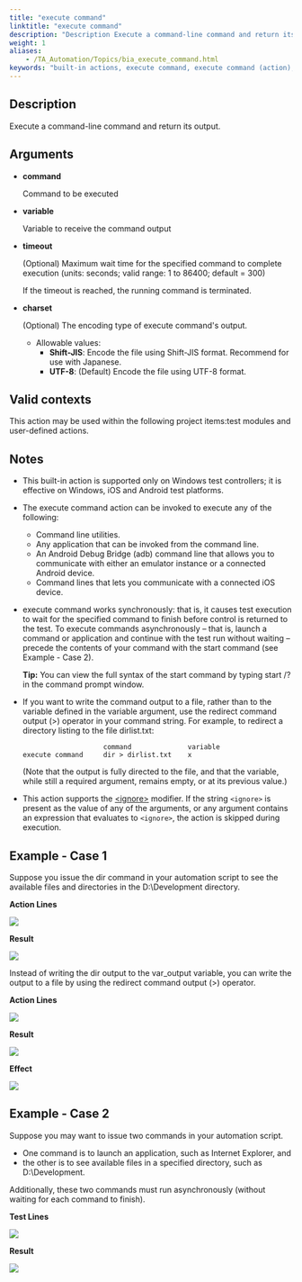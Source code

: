 ```yaml
--- 
title: "execute command"
linktitle: "execute command"
description: "Description Execute a command-line command and return its output. Arguments command Command to be executed variable Variable to receive the command output timeout (Optional) Maximum wait time for the ..."
weight: 1
aliases: 
    - /TA_Automation/Topics/bia_execute_command.html
keywords: "built-in actions, execute command, execute command (action), Android (action), execute a command, run a command"
---
```


## Description

Execute a command-line command and return its output.

## Arguments

-   **command**

    Command to be executed

-   **variable**

    Variable to receive the command output

-   **timeout**

    \(Optional\) Maximum wait time for the specified command to complete execution \(units: seconds; valid range: 1 to 86400; default = 300\)

    If the timeout is reached, the running command is terminated.

-   **charset**

    \(Optional\) The encoding type of execute command's output.

    -   Allowable values:
        -   **Shift-JIS**: Encode the file using Shift-JIS format. Recommend for use with Japanese.
        -   **UTF-8**: \(Default\) Encode the file using UTF-8 format.

## Valid contexts

This action may be used within the following project items:test modules and user-defined actions.

## Notes

-   This built-in action is supported only on Windows test controllers; it is effective on Windows, iOS and Android test platforms.
-   The execute command action can be invoked to execute any of the following:
    -   Command line utilities.
    -   Any application that can be invoked from the command line.
    -   An Android Debug Bridge \(adb\) command line that allows you to communicate with either an emulator instance or a connected Android device.
    -   Command lines that lets you communicate with a connected iOS device.
-   execute command works synchronously: that is, it causes test execution to wait for the specified command to finish before control is returned to the test. To execute commands asynchronously – that is, launch a command or application and continue with the test run without waiting – precede the contents of your command with the start command \(see Example - Case 2\).

    **Tip:** You can view the full syntax of the start command by typing start /? in the command prompt window.

-   If you want to write the command output to a file, rather than to the variable defined in the variable argument, use the redirect command output \(\>\) operator in your command string. For example, to redirect a directory listing to the file dirlist.txt:

    ```
                        command              variable
    execute command     dir > dirlist.txt    x
    ```

    \(Note that the output is fully directed to the file, and that the variable, while still a required argument, remains empty, or at its previous value.\)

-   This action supports the [<ignore\>](/reuse/../TA_Automation/Topics/Ignoring_action.html) modifier. If the string `<ignore>` is present as the value of any of the arguments, or any argument contains an expression that evaluates to `<ignore>`, the action is skipped during execution.

## Example - Case 1

Suppose you issue the dir command in your automation script to see the available files and directories in the D:\\Development directory.

**Action Lines**

![](/images/TA_Automation/Images/new_execute_command_1.png)

**Result**

![](/images/TA_Automation/Images/new_execute_command_2.png)

Instead of writing the dir output to the var\_output variable, you can write the output to a file by using the redirect command output \(\>\) operator.

**Action Lines**

![](/images/TA_Automation/Images/new_execute_command_3.png)

**Result**

![](/images/TA_Automation/Images/new_execute_command_4.png)

**Effect**

![](/images/TA_Automation/Images/new_execute_command_5.png)

## Example - Case 2

Suppose you may want to issue two commands in your automation script.

-   One command is to launch an application, such as Internet Explorer, and
-   the other is to see available files in a specified directory, such as D:\\Development.

Additionally, these two commands must run asynchronously \(without waiting for each command to finish\).

**Test Lines**

![](/images/TA_Automation/Images/new_execute_command_7.png)

**Result**

![](/images/TA_Automation/Images/new_execute_command_6.png)



